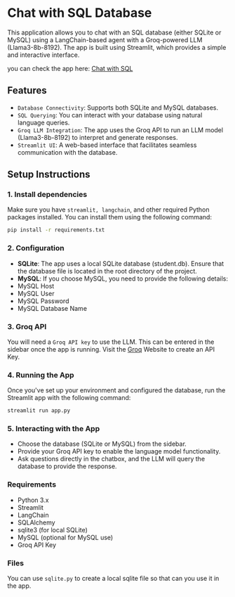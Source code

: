 # Chat with SQL Database
This application allows you to chat with an SQL database (either SQLite or MySQL) using a LangChain-based agent with a Groq-powered LLM (Llama3-8b-8192). The app is built using Streamlit, which provides a simple and interactive interface.

you can check the app here: [Chat with SQL](https://langchain-with-sql-32uzvwjd79zyhukrar8z6x.streamlit.app/)

## Features
- `Database Connectivity`: Supports both SQLite and MySQL databases.
- `SQL Querying`: You can interact with your database using natural language queries.
- `Groq LLM Integration`: The app uses the Groq API to run an LLM model (Llama3-8b-8192) to interpret and generate responses.
- `Streamlit UI`: A web-based interface that facilitates seamless communication with the database.
## Setup Instructions

### 1. Install dependencies
Make sure you have `streamlit, langchain`, and other required Python packages installed. You can install them using the following command:
```bash
pip install -r requirements.txt
```
### 2. Configuration
- **SQLite**: The app uses a local SQLite database (student.db). Ensure that the database file is located in the root directory of the project.
- **MySQL**: If you choose MySQL, you need to provide the following details:
- MySQL Host
- MySQL User
- MySQL Password
- MySQL Database Name

### 3. Groq API
You will need a `Groq API key` to use the LLM. This can be entered in the sidebar once the app is running. Visit the [Groq](https://groq.com/) Website to create an API Key.

### 4. Running the App
Once you've set up your environment and configured the database, run the Streamlit app with the following command:
```bash
streamlit run app.py
```

### 5. Interacting with the App
- Choose the database (SQLite or MySQL) from the sidebar.
- Provide your Groq API key to enable the language model functionality.
- Ask questions directly in the chatbox, and the LLM will query the database to provide the response.

### Requirements
- Python 3.x
- Streamlit
- LangChain
- SQLAlchemy
- sqlite3 (for local SQLite)
- MySQL (optional for MySQL use)
- Groq API Key

### Files
You can use `sqlite.py` to create a local sqlite file so that can you use it in the app.
